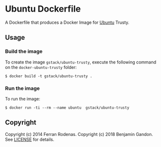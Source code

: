 # Ubuntu Dockerfile

A Dockerfile that produces a Docker Image for [Ubuntu][ubuntu] Trusty.

[ubuntu]: http://www.ubuntu.com/

## Usage

### Build the image

To create the image `gstack/ubuntu-trusty`, execute the following command on
the `docker-ubuntu-trusty` folder:

```
$ docker build -t gstack/ubuntu-trusty .
```

### Run the image

To run the image:

```
$ docker run -ti --rm --name ubuntu  gstack/ubuntu-trusty
```

## Copyright

Copyright (c) 2014 Ferran Rodenas.
Copyright (c) 2018 Benjamin Gandon.
See [LICENSE][license] for details.

[license]: https://github.com/gstackio/docker-ubuntu-trusty/blob/master/LICENSE
